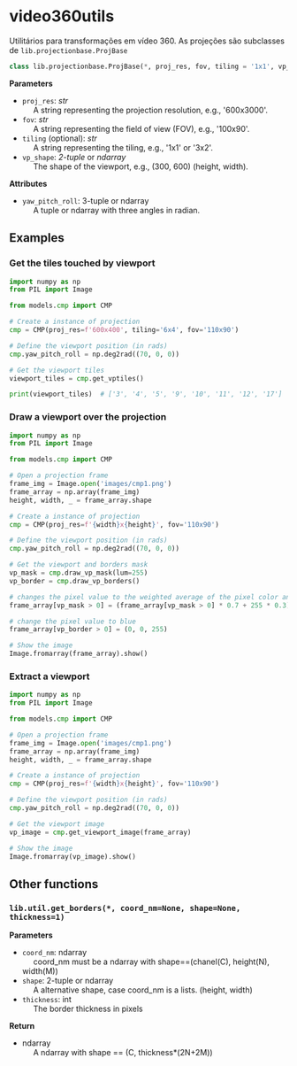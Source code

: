 # video360utils
Utilitários para transformações em vídeo 360. As projeções são subclasses de `lib.projectionbase.ProjBase`

```python
class lib.projectionbase.ProjBase(*, proj_res, fov, tiling = '1x1', vp_shape: = None):
```

**Parameters**
- `proj_res`: _str_ <br>
&nbsp;&nbsp;&nbsp;&nbsp; A string representing the projection resolution, e.g., '600x3000'.
- `fov`: _str_ <br>
&nbsp;&nbsp;&nbsp;&nbsp; A string representing the field of view (FOV), e.g., '100x90'.
- `tiling` (optional): _str_ <br>
&nbsp;&nbsp;&nbsp;&nbsp; A string representing the tiling, e.g., '1x1' or '3x2'.
- `vp_shape`:  _2-tuple_ or _ndarray_ <br>
&nbsp;&nbsp;&nbsp;&nbsp; The shape of the viewport, e.g., (300, 600) (height, width).

**Attributes**
- `yaw_pitch_roll`: 3-tuple or ndarray<br> 
&nbsp;&nbsp;&nbsp;&nbsp; A tuple or ndarray with three angles in radian. 

## Examples

### Get the tiles touched by viewport

```python
import numpy as np
from PIL import Image

from models.cmp import CMP

# Create a instance of projection
cmp = CMP(proj_res=f'600x400', tiling='6x4', fov='110x90')

# Define the viewport position (in rads)
cmp.yaw_pitch_roll = np.deg2rad((70, 0, 0))

# Get the viewport tiles
viewport_tiles = cmp.get_vptiles()

print(viewport_tiles)  # ['3', '4', '5', '9', '10', '11', '12', '17']
```

### Draw a viewport over the projection

```python
import numpy as np
from PIL import Image

from models.cmp import CMP

# Open a projection frame
frame_img = Image.open('images/cmp1.png')
frame_array = np.array(frame_img)
height, width, _ = frame_array.shape

# Create a instance of projection
cmp = CMP(proj_res=f'{width}x{height}', fov='110x90')

# Define the viewport position (in rads)
cmp.yaw_pitch_roll = np.deg2rad((70, 0, 0))

# Get the viewport and borders mask
vp_mask = cmp.draw_vp_mask(lum=255)
vp_border = cmp.draw_vp_borders()

# changes the pixel value to the weighted average of the pixel color and white
frame_array[vp_mask > 0] = (frame_array[vp_mask > 0] * 0.7 + 255 * 0.3).astype('uint8')

# change the pixel value to blue
frame_array[vp_border > 0] = (0, 0, 255)

# Show the image
Image.fromarray(frame_array).show()
```

### Extract a viewport

```python
import numpy as np
from PIL import Image

from models.cmp import CMP

# Open a projection frame
frame_img = Image.open('images/cmp1.png')
frame_array = np.array(frame_img)
height, width, _ = frame_array.shape

# Create a instance of projection
cmp = CMP(proj_res=f'{width}x{height}', fov='110x90')

# Define the viewport position (in rads)
cmp.yaw_pitch_roll = np.deg2rad((70, 0, 0))

# Get the viewport image
vp_image = cmp.get_viewport_image(frame_array)

# Show the image
Image.fromarray(vp_image).show()
```

## Other functions
### ```lib.util.get_borders(*, coord_nm=None, shape=None, thickness=1)```

**Parameters**
- `coord_nm`: ndarray <br>
&nbsp;&nbsp;&nbsp;&nbsp; coord_nm must be a ndarray with shape==(chanel(C), height(N), width(M))
- `shape`: 2-tuple or ndarray<br>
&nbsp;&nbsp;&nbsp;&nbsp; A alternative shape, case coord_nm is a lists. (height, width) 
- `thickness`: int <br>
&nbsp;&nbsp;&nbsp;&nbsp; The border thickness in pixels

**Return**
- ndarray<br>
&nbsp;&nbsp;&nbsp;&nbsp; A ndarray with shape == (C, thickness*(2N+2M))
